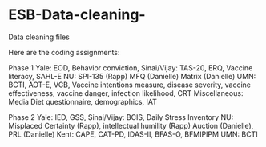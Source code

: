 # ESB-Data-cleaning-
Data cleaning files 

Here are the coding assignments: 

Phase 1
Yale: EOD, Behavior conviction, 
Sinai/Vijay: TAS-20, ERQ, Vaccine literacy, SAHL-E
NU:
SPI-135 (Rapp)
MFQ (Danielle)
Matrix (Danielle)
UMN: BCTI, AOT-E, VCB, Vaccine intentions measure, disease severity, vaccine effectiveness, vaccine danger, infection likelihood, CRT
Miscellaneous: Media Diet questionnaire, demographics, IAT
 

Phase 2
Yale: IED, GSS, 
Sinai/Vijay: BCIS, Daily Stress Inventory
NU:
Misplaced Certainty (Rapp), intellectual humility (Rapp)
Auction (Danielle), PRL (Danielle)
Kent: CAPE, CAT-PD, IDAS-II, BFAS-O, BFMIPIPM
UMN: BCTI
